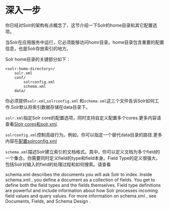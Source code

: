 # 深入一步

你已经对Solr的架构有点概念了，这节介绍一下Solr的home目录和其它配置选项。

当Solr在应用服务中运行，它必须能够访问homr目录。home目录包含重要的配置信息，也是Solr存放索引的地方。

Solr home目录的关键部分如下：

```
<solr-home-directory>/
    solr.xml
    conf/
        solrconfig.xml
        schema.xml
    data/
```

你必须提供`solr.xml`,`solrconfig.xml` 和`schema.xml`这三个文件告诉Solr如何工作.Solr默认将索引数据存储在data目录下。

`solr.xml`指定Solr core的配置选项，同时支持自定义配置多个cores.更多内容请查看[Slolr cores和solr.xml](/configure/cores_solr.md).

`solrconfig.xml`控制高级行为。例如，你可以指定一个替代data目录的路径.更多内容在[配置solrconfig.xml](/configure/solrconfig.md)

`schema.xml`描述Solr建立索引的文档格式。其中，你可以定义文档为多个field的一个集合。你需要同时定义field的type和field本身。Field Type的定义很强大，包括Solr对输入的field的处理过程和如何搜索。请查看[](/document_field_schema.md)

schema.xml describes the documents you will ask Solr to index. Inside schema.xml , you define a document as a
collection of fields. You get to define both the field types and the fields themselves. Field type definitions are
powerful and include information about how Solr processes incoming field values and query values. For more
information on schema.xml , see Documents, Fields, and Schema Design .